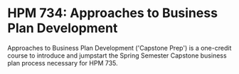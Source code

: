 # HPM 734: Approaches to Business Plan Development

Approaches to Business Plan Development ('Capstone Prep') is a one-credit course to introduce and jumpstart the Spring Semester Capstone business plan process necessary for HPM 735.
